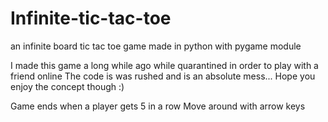 # Infinite-tic-tac-toe
an infinite board tic tac toe game made in python with pygame module

I made this game a long while ago while quarantined in order to play with a friend online
The code is was rushed and is an absolute mess...
Hope you enjoy the concept though :)


Game ends when a player gets 5 in a row
Move around with arrow keys
